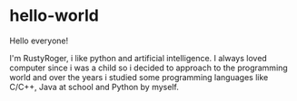 # hello-world

Hello everyone!

I'm RustyRoger, i like python and artificial intelligence.
I always loved computer since i was a child so i decided to approach to the programming world
and over the years i studied some programming languages like C/C++, Java at school and Python by myself.
